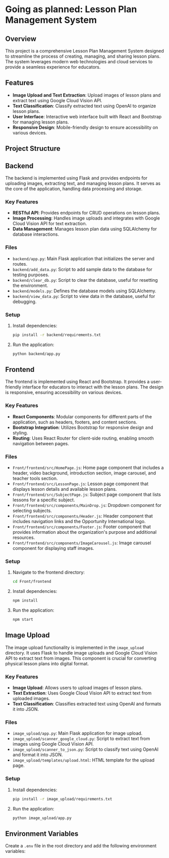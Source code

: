 
# Going as planned: Lesson Plan Management System

## Overview

This project is a comprehensive Lesson Plan Management System designed to streamline the process of creating, managing, and sharing lesson plans. The system leverages modern web technologies and cloud services to provide a seamless experience for educators.

## Features

- **Image Upload and Text Extraction**: Upload images of lesson plans and extract text using Google Cloud Vision API.
- **Text Classification**: Classify extracted text using OpenAI to organize lesson plans.
- **User Interface**: Interactive web interface built with React and Bootstrap for managing lesson plans.
- **Responsive Design**: Mobile-friendly design to ensure accessibility on various devices.

## Project Structure


## Backend

The backend is implemented using Flask and provides endpoints for uploading images, extracting text, and managing lesson plans. It serves as the core of the application, handling data processing and storage.

### Key Features

- **RESTful API**: Provides endpoints for CRUD operations on lesson plans.
- **Image Processing**: Handles image uploads and integrates with Google Cloud Vision API for text extraction.
- **Data Management**: Manages lesson plan data using SQLAlchemy for database interactions.

### Files

- `backend/app.py`: Main Flask application that initializes the server and routes.
- `backend/add_data.py`: Script to add sample data to the database for testing purposes.
- `backend/clear_db.py`: Script to clear the database, useful for resetting the environment.
- `backend/models.py`: Defines the database models using SQLAlchemy.
- `backend/view_data.py`: Script to view data in the database, useful for debugging.

### Setup

1. Install dependencies:
    ```sh
    pip install -r backend/requirements.txt
    ```

2. Run the application:
    ```sh
    python backend/app.py
    ```

## Frontend

The frontend is implemented using React and Bootstrap. It provides a user-friendly interface for educators to interact with the lesson plans. The design is responsive, ensuring accessibility on various devices.

### Key Features

- **React Components**: Modular components for different parts of the application, such as headers, footers, and content sections.
- **Bootstrap Integration**: Utilizes Bootstrap for responsive design and styling.
- **Routing**: Uses React Router for client-side routing, enabling smooth navigation between pages.

### Files

- `Front/frontend/src/HomePage.js`: Home page component that includes a header, video background, introduction section, image carousel, and teacher tools section.
- `Front/frontend/src/LessonPage.js`: Lesson page component that displays lesson details and available lesson plans.
- `Front/frontend/src/SubjectPage.js`: Subject page component that lists lessons for a specific subject.
- `Front/frontend/src/components/MainDrop.js`: Dropdown component for selecting subjects.
- `Front/frontend/src/components/Header.js`: Header component that includes navigation links and the Opportunity International logo.
- `Front/frontend/src/components/Footer.js`: Footer component that provides information about the organization's purpose and additional resources.
- `Front/frontend/src/components/ImageCarousel.js`: Image carousel component for displaying staff images.

### Setup

1. Navigate to the frontend directory:
    ```sh
    cd Front/frontend
    ```

2. Install dependencies:
    ```sh
    npm install
    ```

3. Run the application:
    ```sh
    npm start
    ```

## Image Upload

The image upload functionality is implemented in the `image_upload` directory. It uses Flask to handle image uploads and Google Cloud Vision API to extract text from images. This component is crucial for converting physical lesson plans into digital format.

### Key Features

- **Image Upload**: Allows users to upload images of lesson plans.
- **Text Extraction**: Uses Google Cloud Vision API to extract text from uploaded images.
- **Text Classification**: Classifies extracted text using OpenAI and formats it into JSON.

### Files

- `image_upload/app.py`: Main Flask application for image upload.
- `image_upload/scanner_google_cloud.py`: Script to extract text from images using Google Cloud Vision API.
- `image_upload/scanner_to_json.py`: Script to classify text using OpenAI and format it into JSON.
- `image_upload/templates/upload.html`: HTML template for the upload page.

### Setup

1. Install dependencies:
    ```sh
    pip install -r image_upload/requirements.txt
    ```

2. Run the application:
    ```sh
    python image_upload/app.py
    ```

## Environment Variables

Create a `.env` file in the root directory and add the following environment variables:
